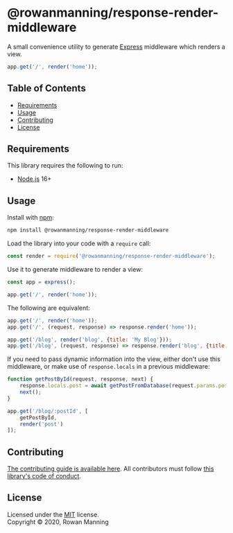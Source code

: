 
# @rowanmanning/response-render-middleware

A small convenience utility to generate [Express](https://expressjs.com/) middleware which renders a view.

```js
app.get('/', render('home'));
```


## Table of Contents

  * [Requirements](#requirements)
  * [Usage](#usage)
  * [Contributing](#contributing)
  * [License](#license)


## Requirements

This library requires the following to run:

  * [Node.js](https://nodejs.org/) 16+


## Usage

Install with [npm](https://www.npmjs.com/):

```sh
npm install @rowanmanning/response-render-middleware
```

Load the library into your code with a `require` call:

```js
const render = require('@rowanmanning/response-render-middleware');
```

Use it to generate middleware to render a view:

```js
const app = express();

app.get('/', render('home'));
```

The following are equivalent:

```js
app.get('/', render('home'));
app.get('/', (request, response) => response.render('home'));
```

```js
app.get('/blog', render('blog', {title: 'My Blog'}));
app.get('/blog', (request, response) => response.render('blog', {title: 'My Blog'}));
```

If you need to pass dynamic information into the view, either don't use this middleware, or make use of `response.locals` in a previous middleware:

```js
function getPostById(request, response, next) {
    response.locals.post = await getPostFromDatabase(request.params.postId);
    next();
}

app.get('/blog/:postId', [
    getPostById,
    render('post')
]);
``` 


## Contributing

[The contributing guide is available here](docs/contributing.md). All contributors must follow [this library's code of conduct](docs/code_of_conduct.md).


## License

Licensed under the [MIT](LICENSE) license.<br/>
Copyright &copy; 2020, Rowan Manning
